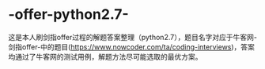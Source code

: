 # -offer-python2.7-
这是本人刷剑指offer过程的解题答案整理（python2.7），题目名字对应于牛客网-剑指offer-中的题目(https://www.nowcoder.com/ta/coding-interviews)，答案均通过了牛客网的测试用例，解题方法尽可能选取的最优方案。
